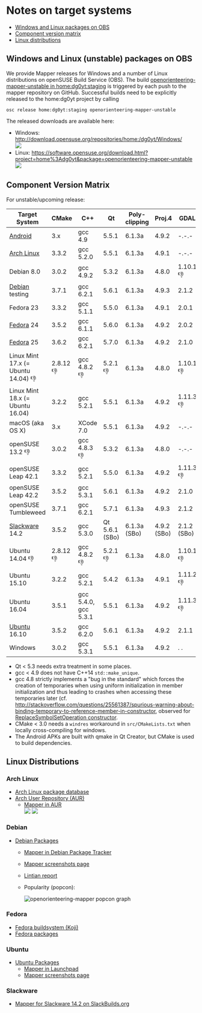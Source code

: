 # Notes on target systems

 * [Windows and Linux packages on OBS](#windows-and-linux-unstable-packages-on-obs)
 * [Component version matrix](#component-version-matrix)
 * [Linux distributions](#linux-distributions)

## Windows and Linux (unstable) packages on OBS

We provide Mapper releases for Windows and a number of Linux distributions on openSUSE Build Service (OBS). The build [openorienteering-mapper-unstable in home:dg0yt:staging](https://build.opensuse.org/package/show/home:dg0yt:staging/openorienteering-mapper-unstable) is triggered by each push to the mapper repository on GitHub. Successful builds need to be explicitly released to the home:dg0yt project by calling

```
osc release home:dg0yt:staging openorienteering-mapper-unstable
```

The released downloads are available here:
- Windows: http://download.opensuse.org/repositories/home:/dg0yt/Windows/ <br />
  ![](https://img.shields.io/website-up-down-green-red/http/download.opensuse.org.svg)
- Linux:   https://software.opensuse.org/download.html?project=home%3Adg0yt&package=openorienteering-mapper-unstable <br />
  ![](https://img.shields.io/website-up-down-green-red/https/software.opensuse.org.svg)


## Component Version Matrix

For unstable/upcoming release:

Target System | CMake       | C++         | Qt          | Poly- clipping | Proj.4      |  GDAL       | Remark
--------------|-------------|-------------|-------------|----------------|-------------|-------------|-------------
[Android](Android)        | 3.x    | gcc 4.9    | 5.5.1  | 6.1.3a | 4.9.2  | -.-.-  | local build
[Arch Linux](#arch-linux) | 3.3.2  | gcc 5.2.0  | 5.5.1  | 6.1.3a | 4.9.1  | -.-.-  | OBS, [AUR](#arch-linux)
Debian 8.0                | 3.0.2  | gcc 4.9.2  | 5.3.2  | 6.1.3a | 4.8.0  | 1.10.1 :-1: | OBS
[Debian](#debian) testing | 3.7.1  | gcc 6.2.1  | 5.6.1  | 6.1.3a | 4.9.3  | 2.1.2  | OBS, [Debian](#debian)
Fedora 23                 | 3.3.2  | gcc 5.1.1  | 5.5.0  | 6.1.3a | 4.9.1  | 2.0.1  | OBS
[Fedora](#fedora) 24      | 3.5.2  | gcc 6.1.1  | 5.6.0  | 6.1.3a | 4.9.2  | 2.0.2  | OBS
[Fedora](#fedora) 25      | 3.6.2  | gcc 6.2.1  | 5.7.0  | 6.1.3a | 4.9.2  | 2.1.0  | OBS
Linux Mint 17.x (= Ubuntu 14.04) :-1: | 2.8.12 :-1: | gcc 4.8.2 :-1: | 5.2.1 :-1: | 6.1.3a | 4.8.0  | 1.10.1 :-1: | no build
Linux Mint 18.x (= Ubuntu 16.04) | 3.2.2  | gcc 5.2.1  | 5.5.1  | 6.1.3a | 4.9.2  | 1.11.3 :-1: | no build
macOS (aka OS X)          | 3.x    | XCode 7.0  | 5.5.1  | 6.1.3a | 4.9.2  | -.-.-  | local build
openSUSE 13.2 :-1:        | 3.0.2  | gcc 4.8.3 :-1: | 5.3.2  | 6.1.3a | 4.8.0  | -.-.-  | OBS
openSUSE Leap 42.1        | 3.3.2  | gcc 5.2.1  | 5.5.0  | 6.1.3a | 4.9.2  | 1.11.3 :-1: | OBS
openSUSE Leap 42.2        | 3.5.2  | gcc 5.3.1  | 5.6.1  | 6.1.3a | 4.9.2  | 2.1.0  | OBS
openSUSE Tumbleweed       | 3.7.1  | gcc 6.2.1  | 5.7.1  | 6.1.3a | 4.9.3  | 2.1.2  | OBS
[Slackware](#slackware) 14.2 | 3.5.2 | gcc 5.3.0 | Qt 5.6.1 (SBo) | 6.1.3a (SBo) | 4.9.2 (SBo) | 2.1.2 (SBo) | [SlackBuilds.org](#slackware)
Ubuntu 14.04 :-1: | 2.8.12 :-1: | gcc 4.8.2 :-1: | 5.2.1 :-1: | 6.1.3a | 4.8.0  | 1.10.1 :-1: | OBS
Ubuntu 15.10              | 3.2.2  | gcc 5.2.1  | 5.4.2  | 6.1.3a | 4.9.1  | 1.11.2 :-1: | OBS
Ubuntu 16.04              | 3.5.1  | gcc 5.4.0, gcc 5.3.1  | 5.5.1  | 6.1.3a | 4.9.2  | 1.11.3 :-1: | OBS
[Ubuntu](#ubuntu) 16.10   | 3.5.2  | gcc 6.2.0  | 5.6.1  | 6.1.3a | 4.9.2  | 2.1.1  | OBS, [Launchpad](#ubuntu)
Windows                   | 3.0.2  | gcc 5.3.1  | 5.5.1  | 6.1.3a | 4.9.2  |  . .   | OBS/openSUSE 13.2

* Qt < 5.3 needs extra treatment in some places.
* gcc < 4.9 does not have C++14 ```std::make_unique```.
* gcc 4.8 strictly implements a "bug in the standard" which forces the creation of temporaries when using uniform initialization in member initialization and thus leading to crashes when accessing these temporaries later (cf. http://stackoverflow.com/questions/25561387/spurious-warning-about-binding-temporary-to-reference-member-in-constructor, observed for [ReplaceSymbolSetOperation constructor](https://github.com/OpenOrienteering/mapper/blob/master/src/gui/symbols/replace_symbol_set_dialog.cpp#L51).
* CMake < 3.0 needs a ```windres``` workaround in ```src/CMakeLists.txt``` when locally cross-compiling for windows.
* The Android APKs are built with qmake in Qt Creator, but CMake is used to build dependencies.

## Linux Distributions

### Arch Linux

- [Arch Linux package database](https://www.archlinux.org/packages/)
- [Arch User Repository (AUR)](https://aur.archlinux.org/packages/)
  - [Mapper in AUR](https://aur.archlinux.org/packages/?K=openorienteering) <br />
    ![](https://img.shields.io/aur/version/openorienteering-mapper.svg)
    ![](https://img.shields.io/aur/votes/openorienteering-mapper.svg)


### Debian

- [Debian Packages](https://www.debian.org/distrib/packages)
  - [Mapper in Debian Package Tracker](https://tracker.debian.org/pkg/openorienteering-mapper)
  - [Mapper screenshots page](https://screenshots.debian.net/package/openorienteering-mapper)
  - [Lintian report](https://lintian.debian.org/full/gaudenz@debian.org.html#openorienteering-mapper)
  - Popularity (popcon):

    ![openorienteering-mapper popcon graph](https://qa.debian.org/cgi-bin/popcon-png?packages=openorienteering-mapper&show_installed=on&want_legend=on&want_ticks=on&date_fmt=%25Y-%25m&beenhere=1)


### Fedora

- [Fedora buildsystem (Koji)](http://koji.fedoraproject.org/koji/index)
- [Fedora packages](https://apps.fedoraproject.org/packages/)


### Ubuntu

- [Ubuntu Packages](http://packages.ubuntu.com/)
  - [Mapper in Launchpad](https://launchpad.net/ubuntu/+source/openorienteering-mapper)
  - [Mapper screenshots page](https://screenshots.debian.net/package/openorienteering-mapper)

### Slackware

- [Mapper for Slackware 14.2 on SlackBuilds.org](https://slackbuilds.org/repository/14.2/gis/openorienteering-mapper/)
